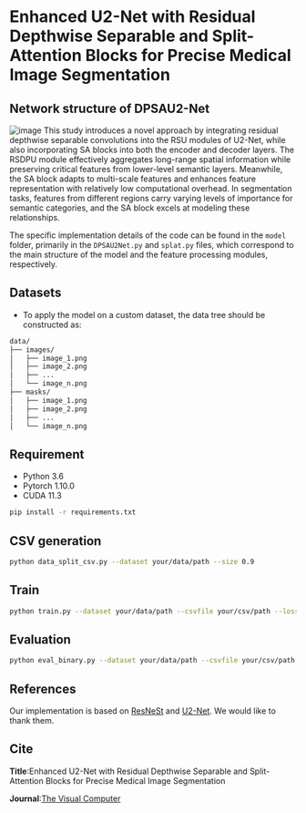 # Enhanced U2-Net with Residual Depthwise Separable and Split-Attention Blocks for Precise Medical Image Segmentation 
## Network structure of DPSAU2-Net
![image](https://github.com/user-attachments/assets/712bb1c8-3703-4e06-8dda-11c050d8f0eb)
This study introduces a novel approach by integrating residual depthwise separable convolutions into the RSU modules of U2-Net, while also incorporating SA blocks into both the encoder and decoder layers. The RSDPU module effectively aggregates long-range spatial information while preserving critical features from lower-level semantic layers. Meanwhile, the SA block adapts to multi-scale features and enhances feature representation with relatively low computational overhead. In segmentation tasks, features from different regions carry varying levels of importance for semantic categories, and the SA block excels at modeling these relationships.

The specific implementation details of the code can be found in the `model` folder, primarily in the `DPSAU2Net.py` and `splat.py` files, which correspond to the main structure of the model and the feature processing modules, respectively.
## Datasets
- To apply the model on a custom dataset, the data tree should be constructed as:
```bash
data/
├── images/
│   ├── image_1.png
│   ├── image_2.png
│   ├── ...
│   └── image_n.png
├── masks/
│   ├── image_1.png
│   ├── image_2.png
│   ├── ...
│   └── image_n.png
```
## Requirement
- Python 3.6
- Pytorch 1.10.0
- CUDA 11.3
```bash
pip install -r requirements.txt
```
## CSV generation
```bash
python data_split_csv.py --dataset your/data/path --size 0.9
```
## Train
```bash
python train.py --dataset your/data/path --csvfile your/csv/path --loss dice --batch 16 --lr 0.001 --epoch 200
```
## Evaluation
```bash
python eval_binary.py --dataset your/data/path --csvfile your/csv/path --model save_models/epoch_last.pth --debug True
```
## References
Our implementation is based on [ResNeSt](https://github.com/zhanghang1989/ResNeSt/tree/5fe47e93bd7e098d15bc278d8ab4812b82b49414) and [U2-Net](https://github.com/xuebinqin/U-2-Net). We would like to thank them.
## Cite
**Title**:Enhanced U2-Net with Residual Depthwise Separable and Split-Attention Blocks for Precise Medical Image Segmentation

**Journal**:[The Visual Computer](https://link.springer.com/journal/371?utm_medium=display&utm_source=letpub&utm_content=text_link&utm_term=null&utm_campaign=MPSR_00371_AWA1_CN_CNPL_letpb_mp)
